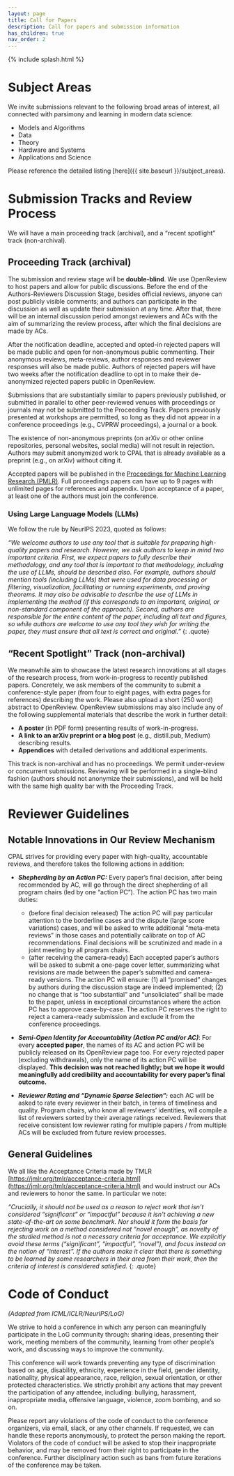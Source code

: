 ```yaml
---
layout: page
title: Call for Papers
description: Call for papers and submission information
has_children: true
nav_order: 2
---
```


{% include splash.html %}

# Subject Areas

We invite submissions relevant to the following broad areas of interest, all
connected with parsimony and learning in modern data science:
- Models and Algorithms 
- Data
- Theory
- Hardware and Systems
- Applications and Science

Please reference the detailed listing [here]({{ site.baseurl }}/subject_areas).


# Submission Tracks and Review Process

We will have a main proceeding track (archival), and a “recent spotlight” track (non-archival). 

## Proceeding Track  (archival)

The submission and review stage will be **double-blind**. We use OpenReview to host
papers and allow for public discussions. Before the end of the
Authors-Reviewers Discussion Stage, besides official reviews, anyone can post
publicly visible comments; and authors can participate in the discussion as
well as update their submission at any time. After that, there will be an
internal discussion period amongst reviewers and ACs with the aim of
summarizing the review process, after which the final decisions are made by
ACs.

After the notification deadline, accepted and opted-in rejected papers will be
made public and open for non-anonymous public commenting. Their anonymous
reviews, meta-reviews, author responses and reviewer responses will also be
made public. Authors of rejected papers will have two weeks after the
notification deadline to opt in to make their de-anonymized rejected papers
public in OpenReview.  

Submissions that are substantially similar to papers previously published, or
submitted in parallel to other peer-reviewed venues with proceedings or
journals may not be submitted to the Proceeding Track. Papers previously
presented at workshops are permitted, so long as they did not appear in a
conference proceedings (e.g., CVPRW proceedings), a journal or a book.

The existence of non-anonymous preprints (on arXiv or other online
repositories, personal websites, social media) will not result in rejection.
Authors may submit anonymized work to CPAL that is already available as a
preprint (e.g., on arXiv) without citing it.

Accepted papers will be published in the [Proceedings for Machine Learning
Research (PMLR)](https://proceedings.mlr.press/). Full proceedings papers can have up to 9 pages with unlimited
pages for references and appendix. Upon acceptance of a paper, at least one of
the authors must join the conference.

### Using Large Language Models (LLMs) 
We follow the rule by NeurIPS 2023, quoted as follows:

*“We welcome authors to use any tool that is suitable for preparing high-quality papers and research. However, we ask authors to keep in mind two important criteria. First, we expect papers to fully describe their methodology, and any tool that is important to that methodology, including the use of LLMs, should be described also. For example, authors should mention tools (including LLMs) that were used for data processing or filtering, visualization, facilitating or running experiments, and proving theorems. It may also be advisable to describe the use of LLMs in implementing the method (if this corresponds to an important, original, or non-standard component of the approach). Second, authors are responsible for the entire content of the paper, including all text and figures, so while authors are welcome to use any tool they wish for writing the paper, they must ensure that all text is correct and original.”*
{: .quote}

## “Recent Spotlight” Track (non-archival)

We meanwhile aim to showcase the latest research innovations at all stages of
the research process, from work-in-progress to recently published papers.
Concretely, we ask members of the community to submit a conference-style paper
(from four to eight pages, with extra pages for references) describing the
work. Please also upload a short (250 word) abstract to OpenReview. OpenReview
submissions may also include any of the following supplemental materials that
describe the work in further detail:

- **A poster** (in PDF form) presenting results of work-in-progress.
- **A link to an arXiv preprint or a blog post** (e.g., distill.pub, Medium) describing results.
- **Appendices** with detailed derivations and additional experiments.

This track is non-archival and has no proceedings. We permit under-review or concurrent submissions. Reviewing will be performed in a single-blind fashion (authors should not anonymize their submissions), and will be held with the same high quality bar with the Proceeding Track. 


# Reviewer Guidelines


## Notable Innovations in Our Review Mechanism

CPAL strives for providing every paper with high-quality, accountable reviews,
and therefore takes the following actions in addition:

- ***Shepherding by an Action PC:*** Every paper’s final decision, after being
  recommended by AC, will go through the direct shepherding of all program
  chairs (led by one “action PC”). The action PC has two main duties:
  - (before final decision released) The action PC will pay particular
  attention to the borderline cases and the dispute (large score variations)
  cases, and will be asked to write additional “meta-meta reviews” in those
  cases and potentially calibrate on top of AC recommendations.  Final
  decisions will be scrutinized and made in a joint meeting by all program
  chairs. 
  - (after receiving the camera-ready) Each accepted paper’s authors will be
  asked to submit a one-page cover letter, summarizing what revisions are made
  between the paper’s submitted and camera-ready versions. The action PC will
  ensure: (1) all “promised” changes by authors during the discussion stage are
  indeed implemented; (2) no change that is “too substantial” and
  “unsoliciated” shall be made to the paper, unless in exceptional
  circumstances where the action PC has to approve case-by-case. The action PC
  reserves the right to reject a camera-ready submission and exclude it from
  the conference proceedings.

- ***Semi-Open Identity for Accountability (Action PC and/or AC)***: For every
  **accepted paper**, the names of its AC and action PC will be publicly released
  on its OpenReview page too. For every rejected paper (excluding withdrawals),
  only the name of its action PC will be displayed. **This decision was not
  reached lightly; but we hope it would meaningfully add credibility and
  accountability for every paper’s final outcome.**

- ***Reviewer Rating and “Dynamic Sparse Selection”:*** each AC will be asked
  to rate every reviewer in their batch, in terms of timeliness and quality.
  Program chairs, who know all reviewers’ identities, will compile a list of
  reviewers sorted by their average ratings received. Reviewers that receive
  consistent low reviewer rating for multiple papers / from multiple ACs will
  be excluded from future review processes.

## General Guidelines

We all like the Acceptance Criteria made by TMLR
[https://jmlr.org/tmlr/acceptance-criteria.html](https://jmlr.org/tmlr/acceptance-criteria.html)
and would instruct our ACs and reviewers to honor the same. In particular we
note: 

*“Crucially, it should not be used as a reason to reject work that isn't
considered “significant” or “impactful” because it isn't achieving a new
state-of-the-art on some benchmark. Nor should it form the basis for rejecting
work on a method considered not “novel enough”, as novelty of the studied
method is not a necessary criteria for acceptance. We explicitly avoid these
terms (“significant”, “impactful”, “novel”), and focus instead on the notion of
“interest”. If the authors make it clear that there is something to be learned
by some researchers in their area from their work, then the criteria of
interest is considered satisfied.*
{: .quote}


# Code of Conduct
*(Adapted from ICML/ICLR/NeurIPS/LoG)*

We strive to hold a conference in which any person can meaningfully participate
in the LoG community through: sharing ideas, presenting their work, meeting
members of the community, learning from other people’s work, and discussing
ways to improve the community. 

This conference will work towards preventing any type of discrimination based
on age, disability, ethnicity, experience in the field, gender identity,
nationality, physical appearance, race, religion, sexual orientation, or other
protected characteristics. We strictly prohibit any actions that may prevent
the participation of any attendee, including: bullying, harassment,
inappropriate media, offensive language, violence, zoom bombing, and so on.

Please report any violations of the code of conduct to the conference
organizers, via email, slack, or any other channels. If requested, we can
handle these reports anonymously, to protect the person making the report.
Violators of the code of conduct will be asked to stop their inappropriate
behavior, and may be removed from their right to participate in the conference.
Further disciplinary action such as bans from future iterations of the
conference may be taken.

